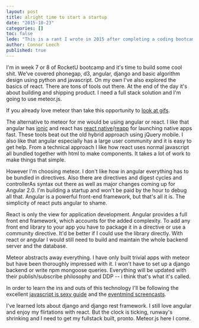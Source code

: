 ```yaml
---
layout: post
title: alright time to start a startup
date: "2015-10-23"
categories: []
toc: false
lede: "This is a rant I wrote in 2015 after completing a coding bootcamp about the importance of starting a startup"
author: Connor Leech
published: true
---
```


I'm in week 7 or 8 of RocketU bootcamp and it's time to build some cool shit. We've covered phonegap, d3, angular, django and basic algorithm design using python and javascript. On my own I've also explored the basics of react. There are tons of tools out there. At the end of the day it's about building and shipping product. I need a full stack solution and I'm going to use meteor.js.

If you already love meteor than take this opportunity to [look at gifs](http://connorlee.ch/gif-explorer/). 

The alternative to meteor for me would be using angular or react. I like that angular has [ionic](http://ionicframework.com/) and react has [react native](https://facebook.github.io/react-native/)/[reapp](http://reapp.io/) for launching native apps fast. These tools beat out the old hybrid approach using jQuery mobile. I also like that angular especially has a large user community and it is easy to get help. From a technical approach I like how react uses normal javascript all bundled together with html to make components. It takes a lot of work to make things that simple.

However I'm choosing meteor. I don't like how in angular everything has to be bundled in directives. Also there are directives and digest cycles and controllerAs syntax out there as well as major changes coming up for Angular 2.0. I'm building a startup and won't be paid by the hour to debug all that. Angular is a powerful front-end framework, but that's all it is. The simplicity of react puts angular to shame.

React is only the view for application development. Angular provides a full front end framework, which accounts for the added complexity. To add any front end library to your app you have to package it in a directive or use a community directive.  It'd be better if I could use the library directly. With react or angular I would still need to build and maintain the whole backend server and the database.

Meteor abstracts away everything. I have only built trivial apps with meteor but have been thoroughly impressed with it. I won't have to set up a django backend or write npm mongoose queries. Everything will be updated with their publish/subscribe philosophy and DDP -- i think that's what it's called.

In order to learn the ins and outs of this technology I'll be following the excellent [javascript is sexy guide](http://javascriptissexy.com/learn-meteor-js-properly/) and the [eventmind screencasts](https://www.eventedmind.com/classes/build-a-multi-page-app-with-iron-meteor-6737880d).

I've learned lots about django and django rest framework. I still love angular and enjoy my flirtations with react. But the clock is ticking, runway's shrinking and I need to get my fullstack built, pronto. Meteor.js here I come.